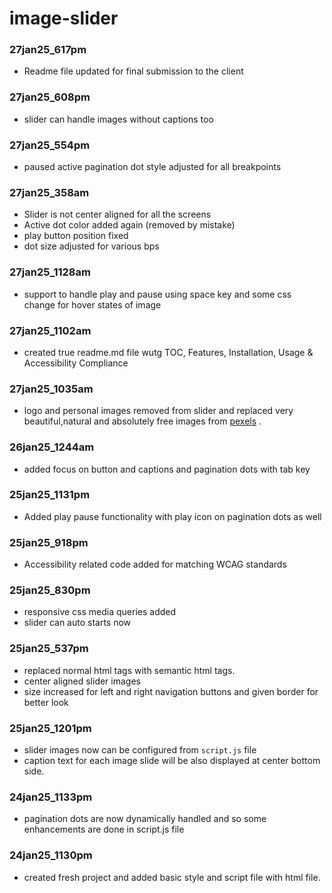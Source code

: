 # image-slider

### 27jan25_617pm
- Readme file updated for final submission to the client

### 27jan25_608pm
- slider can handle images without captions too

### 27jan25_554pm
- paused active pagination dot style adjusted for all breakpoints

### 27jan25_358am
- Slider is not center aligned for all the screens
- Active dot color added again (removed by mistake)
- play button position fixed
- dot size adjusted for various bps

### 27jan25_1128am
- support to handle play and pause using space key and some css change for hover states of image

### 27jan25_1102am
- created true readme.md file wutg TOC, Features, Installation, Usage & Accessibility Compliance

### 27jan25_1035am
- logo and personal images removed from slider and replaced very beautiful,natural and absolutely free images from [pexels](https://www.pexels.com/) .

### 26jan25_1244am

- added focus on button and captions and pagination dots with tab key

### 25jan25_1131pm

- Added play pause functionality with play icon on pagination dots as well

### 25jan25_918pm

- Accessibility related code added for matching WCAG standards

### 25jan25_830pm

- responsive css media queries added
- slider can auto starts now

### 25jan25_537pm

- replaced normal html tags with semantic html tags.
- center aligned slider images
- size increased for left and right navigation buttons and given border for better look

### 25jan25_1201pm

- slider images now can be configured from `script.js` file
- caption text for each image slide will be also displayed at center bottom side.

### 24jan25_1133pm

- pagination dots are now dynamically handled and so some enhancements are done in script.js file

### 24jan25_1130pm

- created fresh project and added basic style and script file with html file.
